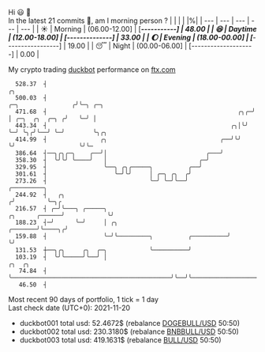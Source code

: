 Hi :smiley: :wave:  
In the latest 21 commits :bug:, am I morning person ? 
| | | | |%|
| --- | --- | --- | --- | --- |
| :sunny: | Morning | (06.00-12.00] | [*********-----------] | 48.00 |
| :satisfied: | Daytime | (12.00-18.00] | [******--------------] | 33.00 |
| :moon: | Evening | (18.00-00.00] | [***-----------------] | 19.00 |
| :sleeping: | Night | (00.00-06.00] | [--------------------] | 0.00 |

My crypto trading [duckbot](https://github.com/jojoee/duckbot) performance on [ftx.com](https://ftx.com/#a=13144711)
```
  528.37  ┤                                                                             ╭╮
  500.03  ┤                                                          ╭─╮               ╭╯╰─╮ ╭─╮
  471.68  ┤                                                      ╭╮╭─╯ │ ╭─╮  ╭╮  ╭─╮ ╭╯   ╰─╯ │
  443.34  ┤                                                    ╭╮│╰╯   ╰─╯ ╰╮╭╯╰──╯ ╰─╯        ╰╮╭╮
  414.99  ┤               ╭╮                                ╭──╯╰╯          ╰╯                  ╰╯╰─
  386.64  ┤──╮╭╮╭─╮    ╭──╯│                            ╭───╯
  358.30  ┤  ╰╯╰╯ ╰────╯   │                          ╭─╯
  329.95  ┤                ╰──╮ ╭╮╭─────╮          ╭──╯
  301.61  ┤                   ╰─╯╰╯     │ ╭─╮ ╭╮  ╭╯
  273.26  ┤                             ╰─╯ ╰─╯╰──╯                                   ╭─────────╮
  244.92  ┤   ╭╮                                                                     ╭╯         ╰─╮╭
  216.57  ┤ ╭─╯╰───╮ ╭─────╮                                          ╭╮      ╭──────╯            ╰╯
  188.23  ┤─╯      ╰─╯     │ ╭╮                               ╭───────╯╰────╮╭╯
  159.88  ┤                ╰─╯╰─────────╮          ╭──────────╯             ╰╯
  131.53  ┼──╮╭╮     ╭╮  ╭─╮            ╰──────────╯
  103.19  ┤  ╰╯╰─────╯╰──╯ │                                             ╭╮  ╭╮
   74.84  ┤                ╰─────────────────────────────────────────────╯╰──╯╰─────────────────────
   46.50  ┤
```
Most recent 90 days of portfolio, 1 tick = 1 day<br />
Last check date (UTC+0): 2021-11-20
- duckbot001 total usd: 52.4672$ (rebalance [DOGEBULL/USD](https://ftx.com/trade/DOGEBULL/USD#a=13144711) 50:50)
- duckbot002 total usd: 230.3180$ (rebalance [BNBBULL/USD](https://ftx.com/trade/BNBBULL/USD#a=13144711) 50:50)
- duckbot003 total usd: 419.1631$ (rebalance [BULL/USD](https://ftx.com/trade/BULL/USD#a=13144711) 50:50)

